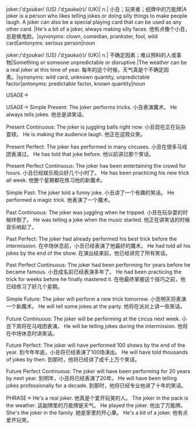 joker:/ˈdʒoʊkər/ (US) /ˈdʒəʊkə(r)/ (UK)| n.| 小丑；玩笑者；纸牌中的万能牌|A joker is a person who likes telling jokes or doing silly things to make people laugh.  A joker can also be a special playing card that can be used as any other card. |He's a bit of a joker, always making silly faces. 他有点像个小丑，总是做鬼脸。|synonyms: clown, comedian, prankster, fool, wild card|antonyms: serious person|noun

joker:/ˈdʒoʊkər/ (US) /ˈdʒəʊkə(r)/ (UK)| n.|  不确定因素；难以预料的人或事物|Something or someone unpredictable or disruptive.|The weather can be a real joker at this time of year. 每年的这个时候，天气真是个不确定因素。|synonyms: wild card, unknown quantity, unpredictable factor|antonyms: predictable factor, known quantity|noun


USAGE->

USAGE->
Simple Present:
The joker performs tricks. 小丑表演魔术。
He always tells jokes. 他总是讲笑话。

Present Continuous:
The joker is juggling balls right now. 小丑现在正在玩杂耍球。
He is making the audience laugh. 他正在逗观众笑。

Present Perfect:
The joker has performed in many circuses. 小丑在很多马戏团表演过。
He has told that joke before. 他以前讲过那个笑话。

Present Perfect Continuous:
The joker has been entertaining the crowd for hours. 小丑已经娱乐观众好几个小时了。
He has been practicing his new trick all week. 他整个星期都在练习他的新魔术。

Simple Past:
The joker told a funny joke. 小丑讲了一个有趣的笑话。
He performed a magic trick. 他表演了一个魔术。

Past Continuous:
The joker was juggling when he tripped. 小丑在玩杂耍的时候绊倒了。
He was telling a joke when the music started. 他正在讲笑话的时候音乐响起了。

Past Perfect:
The joker had already performed his best trick before the intermission.  在中场休息前，小丑已经表演了他最好的魔术。
He had told all his jokes by the end of the show.  在演出结束前，他已经讲完了所有笑话。

Past Perfect Continuous:
The joker had been performing for years before he became famous.  小丑成名前已经表演多年了。
He had been practicing the trick for weeks before he finally mastered it. 在他最终掌握这个技巧之前，他已经练习了好几个星期。

Simple Future:
The joker will perform a new trick tomorrow. 小丑明天将表演一个新魔术。
He will tell some jokes at the party. 他将在派对上讲一些笑话。

Future Continuous:
The joker will be performing at the circus next week. 小丑下周将在马戏团表演。
He will be telling jokes during the intermission. 他将在中场休息时讲笑话。

Future Perfect:
The joker will have performed 100 shows by the end of the year. 到今年年底，小丑将已经表演了100场演出。
He will have told thousands of jokes by then. 到那时，他将已经讲了成千上万个笑话。

Future Perfect Continuous:
The joker will have been performing for 20 years by next year. 到明年，小丑将已经表演了20年。
He will have been telling jokes professionally for a decade. 到那时，他将已经专业地讲了十年的笑话。


PHRASE->
He's a real joker. 他真是个爱开玩笑的人。
The joker in the pack is the weather.  这副牌里的万能牌是天气。
He played the joker. 他出了万能牌。
She's the joker in the family. 她是家里的开心果。
He's a bit of a joker. 他有点爱开玩笑。


